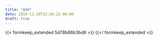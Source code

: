 ```yaml
---
title: "Add"
date: 2019-11-29T22:56:22-06:00
draft: true
---
```


{{< formkeep_extended 5d78b66b3bd8 >}}
{{</ formkeep_extended >}}